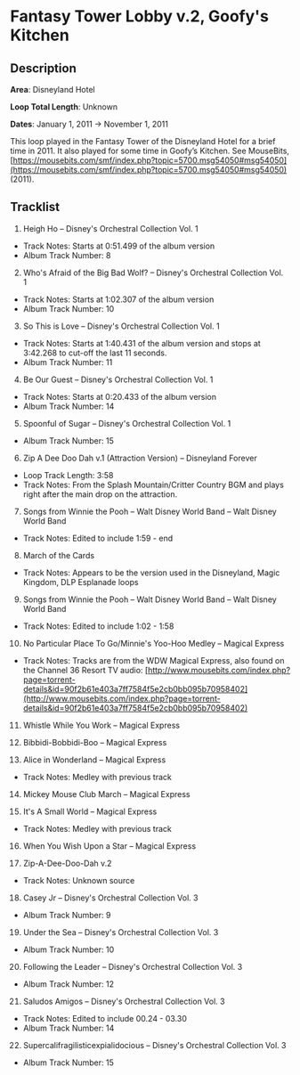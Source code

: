# Fantasy Tower Lobby v.2, Goofy's Kitchen

## Description

**Area**: Disneyland Hotel

**Loop Total Length**: Unknown

**Dates**: January 1, 2011 → November 1, 2011

This loop played in the Fantasy Tower of the Disneyland Hotel for a brief time in 2011. It also played for some time in Goofy’s Kitchen. See MouseBits, [https://mousebits.com/smf/index.php?topic=5700.msg54050#msg54050](https://mousebits.com/smf/index.php?topic=5700.msg54050#msg54050) (2011).

## Tracklist

1. Heigh Ho – Disney's Orchestral Collection Vol. 1 
- Track Notes: Starts at 0:51.499 of the album version
- Album Track Number: 8

2. Who's Afraid of the Big Bad Wolf? – Disney's Orchestral Collection Vol. 1 
- Track Notes: Starts at 1:02.307 of the album version
- Album Track Number: 10

3. So This is Love – Disney's Orchestral Collection Vol. 1 
- Track Notes: Starts at 1:40.431 of the album version and stops at 3:42.268 to cut-off the last 11 seconds.
- Album Track Number: 11

4. Be Our Guest – Disney's Orchestral Collection Vol. 1 
- Track Notes: Starts at 0:20.433 of the album version
- Album Track Number: 14

5. Spoonful of Sugar – Disney's Orchestral Collection Vol. 1 
- Album Track Number: 15

6. Zip A Dee Doo Dah v.1 (Attraction Version) – Disneyland Forever
- Loop Track Length: 3:58
- Track Notes: From the Splash Mountain/Critter Country BGM and plays right after the main drop on the attraction.

7. Songs from Winnie the Pooh – Walt Disney World Band – Walt Disney World Band
- Track Notes: Edited to include 1:59 - end

8. March of the Cards
- Track Notes: Appears to be the version used in the Disneyland, Magic Kingdom, DLP Esplanade loops

9. Songs from Winnie the Pooh – Walt Disney World Band – Walt Disney World Band
- Track Notes: Edited to include 1:02 - 1:58

10. No Particular Place To Go/Minnie's Yoo-Hoo Medley – Magical Express
- Track Notes: Tracks are from the WDW Magical Express, also found on the Channel 36 Resort TV audio: [http://www.mousebits.com/index.php?page=torrent-details&id=90f2b61e403a7ff7584f5e2cb0bb095b70958402](http://www.mousebits.com/index.php?page=torrent-details&id=90f2b61e403a7ff7584f5e2cb0bb095b70958402)

11. Whistle While You Work – Magical Express


12. Bibbidi-Bobbidi-Boo – Magical Express


13. Alice in Wonderland – Magical Express
- Track Notes: Medley with previous track

14. Mickey Mouse Club March – Magical Express


15. It's A Small World – Magical Express
- Track Notes: Medley with previous track

16. When You Wish Upon a Star – Magical Express


17. Zip-A-Dee-Doo-Dah v.2
- Track Notes: Unknown source

18. Casey Jr – Disney's Orchestral Collection Vol. 3
- Album Track Number: 9

19. Under the Sea – Disney's Orchestral Collection Vol. 3
- Album Track Number: 10

20. Following the Leader – Disney's Orchestral Collection Vol. 3
- Album Track Number: 12

21. Saludos Amigos – Disney's Orchestral Collection Vol. 3
- Track Notes: Edited to include 00.24 - 03.30
- Album Track Number: 14

22. Supercalifragilisticexpialidocious – Disney's Orchestral Collection Vol. 3
- Album Track Number: 15
